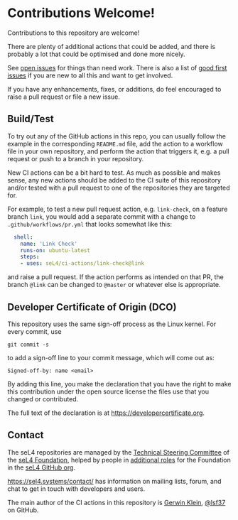 <!--
     Copyright 2020, Data61, CSIRO (ABN 41 687 119 230)

     SPDX-License-Identifier: CC-BY-SA-4.0
-->

# Contributions Welcome!

Contributions to this repository are welcome!

There are plenty of additional actions that could be added, and there is
probably a lot that could be optimised and done more nicely.

See [open issues][issues] for things than need work. There is also a list of
[good first issues][first-issues] if you are new to all this and want to get
involved.

If you have any enhancements, fixes, or additions, do feel encouraged to
raise a pull request or file a new issue.

[issues]: https://github.com/seL4/ci-actions/issues?q=is%3Aopen+is%3Aissue+no%3Aassignee
[first-issues]: https://github.com/seL4/ci-actions/issues?q=is%3Aopen+is%3Aissue+no%3Aassignee+label%3A%22good+first+issue%22


## Build/Test

To try out any of the GitHub actions in this repo, you can usually follow the
example in the corresponding `README.md` file, add the action to a workflow
file in your own repository, and perform the action that triggers it, e.g. a
pull request or push to a branch in your repository.

New CI actions can be a bit hard to test. As much as possible and makes sense,
any new actions should be added to the CI suite of this repository and/or tested
with a pull request to one of the repositories they are targeted for.

For example, to test a new pull request action, e.g. `link-check`, on a
feature branch `link`, you would add a separate commit with a change to 
`.github/workflows/pr.yml` that looks somewhat like this:

```yaml
  shell:
    name: 'Link Check'
    runs-on: ubuntu-latest
    steps:
    - uses: seL4/ci-actions/link-check@link
```

and raise a pull request. If the action performs as intended on that PR, the
branch `@link` can be changed to `@master` or whatever else is appropriate.


## Developer Certificate of Origin (DCO)

This repository uses the same sign-off process as the Linux kernel. For every
commit, use

    git commit -s

to add a sign-off line to your commit message, which will come out as:

    Signed-off-by: name <email>

By adding this line, you make the declaration that you have the right to make
this contribution under the open source license the files use that you changed
or contributed.

The full text of the declaration is at <https://developercertificate.org>.


## Contact

The seL4 repositories are managed by the [Technical Steering Committee][TSC]
of the [seL4 Foundation][seL4F], helped by people in [additional
roles][roles] for the Foundation in the [seL4 GitHub org][seL4org].

<https://sel4.systems/contact/> has information on mailing lists, forum, and
chat to get in touch with developers and users.

The main author of the CI actions in this repository is [Gerwin Klein][GK], [@lsf37][lsf37] on GitHub.

[TSC]: https://sel4.systems/Foundation/TSC/
[seL4F]: https://sel4.systems/Foundation/
[roles]: https://docs.sel4.systems/processes/roles.html
[seL4org]: https://github.com/orgs/seL4/teams
[GK]: https://doclsf.de/
[lsf37]: https://github.com/lsf37
